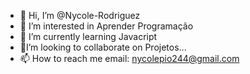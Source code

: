 - 👋 Hi, I’m @Nycole-Rodriguez
- 👀 I’m interested in Aprender Programação
- 🌱 I’m currently learning Javacript
- 💞I’m looking to collaborate on Projetos...
- 📫 How to reach me email: nycolepio244@gmail.com


<!---
Nycole-Rodriguez/Nycole-Rodriguez is a ✨ special ✨ repository because its `README.md` (this file) appears on your GitHub profile.
You can click the Preview link to take a look at your changes.
--->
